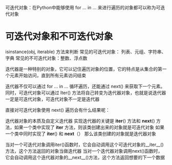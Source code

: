 可迭代对象：在Python中能够使用 for ... in ... 来进行遍历的对象都可以称为可迭代对象
# 可迭代对象和不可迭代对象
isinstance(obj, iterable) 方法来判断
常见的可迭代对象： 列表、元组、字符串、字典
常见的不可迭代对象：整数、浮点数

迭代器是一种特别的对象，它可以记住遍历对象的位置，它的特点是从集合的第一个元素开始访问，直到所有元素访问结束

迭代器不仅可以通过 for ... in ... 循环遍历，还能通过 next() 来获取下一个元素。同时，可迭代对象可以通过 Iter() 方法将自己转变为迭代器对象，也就是说迭代器一定是可迭代对象，可迭代对象不一定是迭代器

直接对可迭代对象使用 next() 遍历会有什么结果呢：

迭代器对象的本质及自定义迭代器
实现迭代器的关键是 __iter__() 方法和 __next__() 方法，如果一个类中实现了 __iter__ 方法，则该类创建出来的对象就是可迭代对象
如果一个类中同时实现了 __iter__() 和 __next__（） 那么该类创建的对象就是迭代器对象

当对一个可迭代对象调用iter()函数时，它会自动调用这个可迭代对象的__iter__()方法，这个方法返回的对象当做迭代器
当对一个迭代器对象调用next()函数时，它会自动调用这个迭代器对象的__next__()方法，这个方法返回想要的下一个数据
